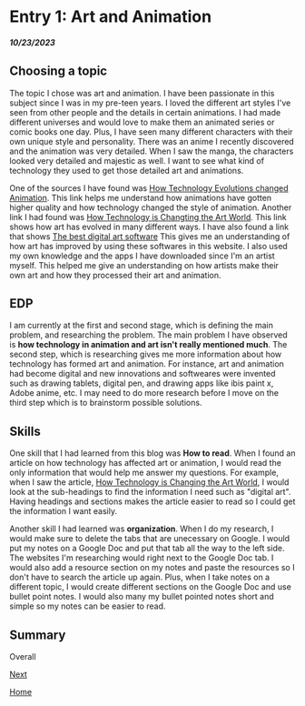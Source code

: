 # Entry 1: Art and Animation
##### 10/23/2023

## Choosing a topic  
The topic I chose was art and animation. I have been passionate in this subject since I was in my pre-teen years. I loved the different art styles I've seen from other people and the details in certain animations. I had made different universes and would love to make them an animated series or comic books one day. Plus, I have seen many different characters with their own unique style and personality. There was an anime I recently discovered and the animation was very detailed. When I saw the manga, the characters looked very detailed and majestic as well. I want to see what kind of technology they used to get those detailed art and animations.  
  
One of the sources I have found was [How Technology Evolutions changed Animation](https://apilama.com/2020/06/29/how-technology-evolutions-changed-animation/). This link helps me understand how animations have gotten higher quality and how technology changed the style of animation. Another link I had found was [How Technology is Changting the Art World](https://www.pinotspalette.com/naperville/blog/creative-life/-pinotspalettenaperville-art-and-technology-how-technology-is-changing-the-art-world#:~:text=Digital%20art%20uses%20digital%20technology,projectors%2C%20and%20other%20digital%20platforms.). This link shows how art has evolved in many different ways. I have also found a link that shows [The best digital art software](https://www.creativebloq.com/advice/the-best-software-for-digital-artists) This gives me an understanding of how art has improved by using these softwares in this website. I also used my own knowledge and the apps I have downloaded since I'm an artist myself. This helped me give an understanding on how artists make their own art and how they processed their art and animation.  

## EDP
I am currently at the first and second stage, which is defining the main problem, and researching the problem. The main problem I have observed is **how technology in animation and art isn't really mentioned much**. The second step, which is researching gives me more information about how technology has formed art and animation. For instance, art and animation had become digital and new innovations and softweares were invented such as drawing tablets, digital pen, and drawing apps like ibis paint x, Adobe anime, etc. I may need to do more research before I move on the third step which is to brainstorm possible solutions.

## Skills  
One skill that I had learned from this blog was **How to read**. When I found an article on how technology has affected art or animation, I would read the only information that would help me answer my questions. For example, when I saw the article, [How Technology is Changing the Art World](https://www.pinotspalette.com/naperville/blog/creative-life/-pinotspalettenaperville-art-and-technology-how-technology-is-changing-the-art-world#:~:text=Digital%20art%20uses%20digital%20technology,projectors%2C%20and%20other%20digital%20platforms.), I would look at the sub-headings to find the information I need such as "digital art". Having headings and sections makes the article easier to read so I could get the information I want easily.  

Another skill I had learned was **organization**. When I do my research, I would make sure to delete the tabs that are unecessary on Google. I would put my notes on a Google Doc and put that tab all the way to the left side. The websites I'm researching would right next to the Google Doc tab. I would also add a resource section on my notes and paste the resources so I don't have to search the article up again. Plus, when I take notes on a different topic, I would create different sections on the Google Doc and use bullet point notes. I would also many my bullet pointed notes short and simple so my notes can be easier to read.

## Summary
Overall

[Next](entry02.md)

[Home](../README.md)
